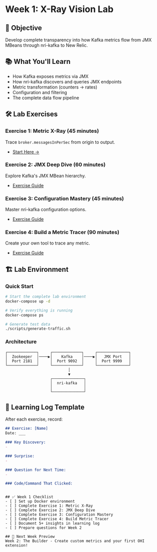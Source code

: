 # Week 1: X-Ray Vision Lab

## 🎯 Objective
Develop complete transparency into how Kafka metrics flow from JMX MBeans through nri-kafka to New Relic.

## 📚 What You'll Learn
- How Kafka exposes metrics via JMX
- How nri-kafka discovers and queries JMX endpoints
- Metric transformation (counters → rates)
- Configuration and filtering
- The complete data flow pipeline

## 🛠️ Lab Exercises

### Exercise 1: Metric X-Ray (45 minutes)
Trace `broker.messagesInPerSec` from origin to output.
- [Start Here →](exercise-01-metric-xray.md)

### Exercise 2: JMX Deep Dive (60 minutes)
Explore Kafka's JMX MBean hierarchy.
- [Exercise Guide](exercise-02-jmx-exploration.md)

### Exercise 3: Configuration Mastery (45 minutes)
Master nri-kafka configuration options.
- [Exercise Guide](exercise-03-configuration.md)

### Exercise 4: Build a Metric Tracer (90 minutes)
Create your own tool to trace any metric.
- [Exercise Guide](exercise-04-metric-tracer.md)

## 🏗️ Lab Environment

### Quick Start
```bash
# Start the complete lab environment
docker-compose up -d

# Verify everything is running
docker-compose ps

# Generate test data
./scripts/generate-traffic.sh
```

### Architecture
```
┌─────────────┐     ┌─────────────┐     ┌──────────────┐
│  Zookeeper  │────▶│    Kafka    │────▶│   JMX Port   │
│  Port 2181  │     │  Port 9092  │     │  Port 9999   │
└─────────────┘     └─────────────┘     └──────────────┘
                            │
                            ▼
                    ┌──────────────┐
                    │  nri-kafka   │
                    │              │
                    └──────────────┘
```

## 📝 Learning Log Template

After each exercise, record:
```markdown
## Exercise: [Name]
Date: ___

### Key Discovery:
- 

### Surprise:
- 

### Question for Next Time:
- 

### Code/Command That Clicked:
```
```

## ✅ Week 1 Checklist
- [ ] Set up Docker environment
- [ ] Complete Exercise 1: Metric X-Ray
- [ ] Complete Exercise 2: JMX Deep Dive
- [ ] Complete Exercise 3: Configuration Mastery
- [ ] Complete Exercise 4: Build Metric Tracer
- [ ] Document 5+ insights in learning log
- [ ] Prepare questions for Week 2

## 🚀 Next Week Preview
Week 2: The Builder - Create custom metrics and your first OHI extension!
